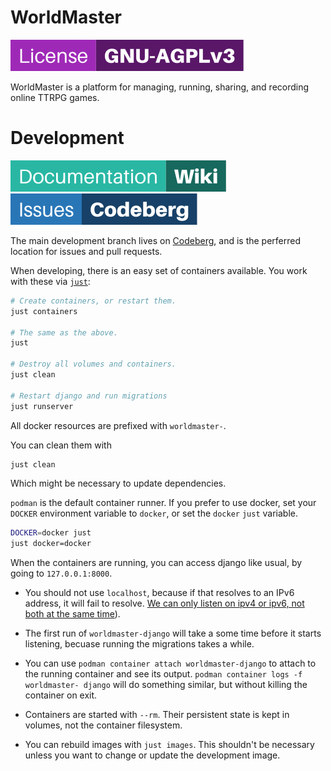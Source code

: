 # WorldMaster

[![License GNU-AGPLv3](.repo/license.svg)](https://codeberg.org/WorldMaster/WorldMaster/src/branch/main/LICENSE)

WorldMaster is a platform for managing, running, sharing, and recording online TTRPG games. 

# Development

[![Documentation Wiki](.repo/wiki.svg)](https://codeberg.org/WorldMaster/WorldMaster/wiki)
[![Codeberg Issue Tracker](.repo/issues.svg)](https://codeberg.org/WorldMaster/WorldMaster/issues)

The main development branch lives on [Codeberg](https://codeberg.org/WorldMaster/WorldMaster), and is the perferred location for issues and pull requests.

When developing, there is an easy set of containers available.  You work with these via [`just`](https://github.com/casey/just):

```sh
# Create containers, or restart them.
just containers

# The same as the above.
just

# Destroy all volumes and containers.
just clean

# Restart django and run migrations
just runserver
```

All docker resources are prefixed with `worldmaster-`.

You can clean them with

```sh
just clean
```

Which might be necessary to update dependencies.

`podman` is the default container runner. If you prefer to use docker, set your
`DOCKER` environment variable to `docker`, or set the `docker` `just` variable.

```sh
DOCKER=docker just
just docker=docker
```

When the containers are running, you can access django like usual, by going
to `127.0.0.1:8000`.

* You should not use `localhost`, because if that resolves to an IPv6 address,
  it will fail to resolve. [We can only listen on ipv4 or ipv6, not both at the
  same time](https://code.djangoproject.com/ticket/24864)).

* The first run of `worldmaster-django` will take a some time before it starts
  listening, becuase running the migrations takes a while.

* You can use `podman container attach worldmaster-django` to attach to the
  running container and see its output.  `podman container logs -f worldmaster-
  django` will do something similar, but without killing the container on exit.

* Containers are started with `--rm`.  Their persistent state is kept in
  volumes, not the container filesystem.

* You can rebuild images with `just images`.  This shouldn't be necessary unless
  you want to change or update the development image.
